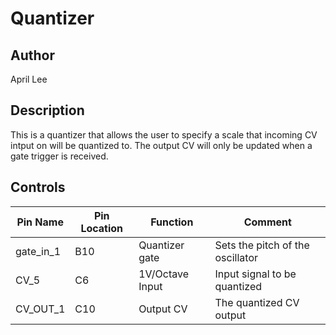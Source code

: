 # Quantizer

## Author

April Lee

## Description

This is a quantizer that allows the user to specify a scale that incoming CV 
intput on will be quantized to. The output CV will only be updated when a gate 
trigger is received.

## Controls

| Pin Name | Pin Location | Function | Comment |
| --- | --- | --- | --- |
| gate_in_1 | B10 | Quantizer gate | Sets the pitch of the oscillator |
| CV_5 | C6 | 1V/Octave Input | Input signal to be quantized |
| CV_OUT_1 | C10 | Output CV | The quantized CV output |
